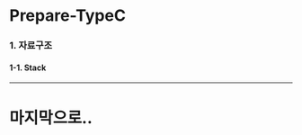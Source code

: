 Prepare-TypeC
===============


### 1. 자료구조
#### 1-1. Stack
> 









-------------------------

# 마지막으로..










